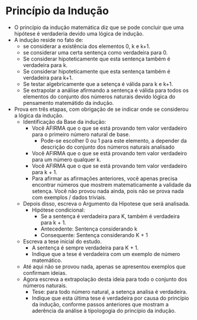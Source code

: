 # Princípio da Indução
- O princípio da indução matemática diz que se pode concluir que uma hipótese é verdaderia devido uma lógica de indução. 
- A indução reside no fato de:
    - se considerar a existência dos elementos 0, k e k+1. 
    - se considerar uma certa sentença como verdadeira para 0.
    - Se considerar hipoteticamente que esta sentença também é verdadeira para k.
    - Se considerar hipoteticamente que esta sentença também é verdadeira para k+1.
    - Se testar algebricamente que a setença é válida para k e k+1.
    - Se extrapolar a análise afirmando a sentença é válida para todos os elementos do conjunto dos números naturais devido lógica do pensamento matemátido da indução.
- Prova em três etapas, com obrigação de se indicar onde se considerou a lógica da indução.
    - Identificação da Base da indução:
        - Você AFIRMA que o que se está provando tem valor verdadeiro para o primeiro número natural de base.
            - Pode-se escolher 0 ou 1 para este elemento, a depender da descrição do conjunto dos números naturais analisado
        - Você AFIRMA que o que se está provando tem valor verdadeiro para um número qualquer k.
        - Você AFIRMA que o que se está provando tem valor verdadeiro para k + 1.
        - Para afirmar as afirmações anteriores, você apenas precisa encontrar números que mostrem matematicamente a validade da setença. Você não provou nada ainda, pois não se prova nada com exemplos / dados triviais.
    - Depois disso, escreva o Argumento da Hipotese que será analisada.
        - Hipótese condicional:
            - Se a sentença é verdadeira para K, também é verdadeira para k + 1.
            - Antecedente: Sentença considerando k
            - Consequente: Sentença considerando K + 1
    - Escreva a tese inicial do estudo.
        - A sentença é sempre verdadeira para K + 1.
        - Indique que a tese é verdadeira com um exemplo de número matemático.
    - Até aqui não se provou nada, apenas se apresentou exemplos que confirmam ideias.
    - Agora escreva a extrapolação desta ideia para todo o conjunto dos números naturais.
        - Tese: para todo número natural, a setença analisa é verdadeira.
        - Indique que esta última tese é verdadeira por causa do princípio da indução, conforme passos anteriores que mostram a aderência da análise à tipologogia do princípio da indução.